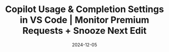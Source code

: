 ---
title: Copilot Usage & Completion Settings in VS Code | Monitor Premium Requests + Snooze Next Edit
date: 2024-12-05
description: Learn how to configure Copilot usage and completion settings in VS Code, including monitoring premium requests and using the snooze next edit feature. Optimize your AI-powered development workflow for maximum efficiency.
video: 9Ar-6qQzk8o
tags: [ai, dev-rel]
host: YouTube
image: 9Ar-6qQzk8o
---